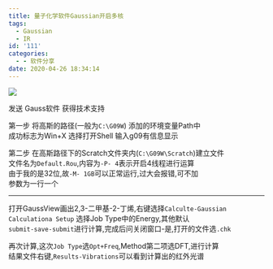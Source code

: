 ```yaml
---
title: 量子化学软件Gaussian开启多核
tags:
  - Gaussian
  - IR
id: '111'
categories:
  - - 软件分享
date: 2020-04-26 18:34:14
---
```


![](https://img-cdn.limour.top/blog_wp/2020/04/qrcode_for_gh_2f2011f8d30c_1280-e1587098787293.jpg)

发送 Gauss软件 获得技术支持

第一步 将高斯的路径(一般为`C:\G09W`) 添加的环境变量Path中  
成功标志为Win+X 选择打开Shell 输入g09有信息显示

第二步 在高斯路径下的Scratch文件夹内(`C:\G09W\Scratch`)建立文件  
文件名为`Default.Rou`,内容为`-P- 4`表示开启4线程进行运算  
由于我的是32位,故`-M- 1GB`可以正常运行,过大会报错,可不加  
参数为一行一个

* * *

打开GaussView画出2,3-二甲基-2-丁烯,右键选择`Calculte-Gaussian Calculationa Setup` 选择Job Type中的Energy,其他默认  
`submit-save-submit`进行计算,完成后问关闭窗口-是,打开的文件选`.chk`

再次计算,这次`Job Type`选`Opt+Freq`,Method第二项选DFT,进行计算  
结果文件右键,`Results-Vibrations`可以看到计算出的红外光谱